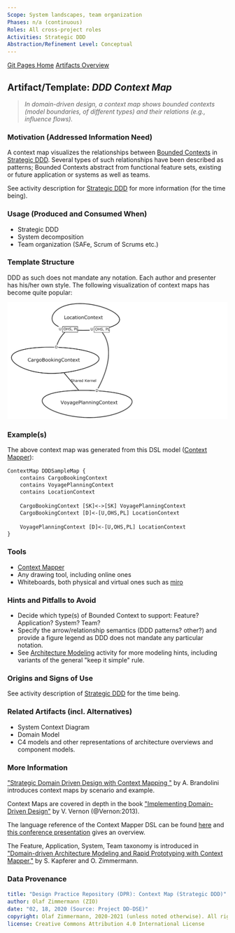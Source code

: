```yaml
---
Scope: System landscapes, team organization 
Phases: n/a (continuous)
Roles: All cross-project roles 
Activities: Strategic DDD
Abstraction/Refinement Level: Conceptual 
---
```


[Git Pages Home](https://socadk.github.io/design-practice-repository)
[Artifacts Overview](https://socadk.github.io/design-practice-repository/artifact-templates)


Artifact/Template: *DDD Context Map*
------------------------------------

> *In domain-driven design, a context map shows bounded contexts (model boundaries, of different types) and their relations (e.g., influence flows).*

### Motivation (Addressed Information Need)
A context map visualizes the relationships between [Bounded Contexts]() in [Strategic DDD](../activities/DPR-StrategicDDD.md). Several types of such relationships have been described as patterns; Bounded Contexts abstract from functional feature sets, existing or future application or systems as well as teams.

See activity description for [Strategic DDD](../activities/DPR-StrategicDDD.md) for more information (for the time being). 


### Usage (Produced and Consumed When)

* Strategic DDD
* System decomposition 
* Team organization (SAFe, Scrum of Scrums etc.)


### Template Structure
DDD as such does not mandate any notation. Each author and presenter has his/her own style. The following visualization of context maps has become quite popular:

![](./images/CargoDDD_ContextMap.png)


### Example(s)

The above context map was generated from this DSL model ([Context Mapper](https://contextmapper.org/)):

```cml
ContextMap DDDSampleMap {
	contains CargoBookingContext
	contains VoyagePlanningContext
	contains LocationContext
	
	CargoBookingContext [SK]<->[SK] VoyagePlanningContext
	CargoBookingContext [D]<-[U,OHS,PL] LocationContext

	VoyagePlanningContext [D]<-[U,OHS,PL] LocationContext	
}
```

### Tools

* [Context Mapper](https://contextmapper.org/)
* Any drawing tool, including online ones
* Whiteboards, both physical and virtual ones such as [miro](https://miro.com)


### Hints and Pitfalls to Avoid

* Decide which type(s) of Bounded Context to support: Feature? Application? System? Team?  
* Specify the arrow/relationship semantics (DDD patterns? other?) and provide a figure legend as DDD does not mandate any particular notation.
* See [Architecture Modeling](../activities/DPR-ArchitectureModeling.md) activity for more modeling hints, including variants of the general "keep it simple" rule.


### Origins and Signs of Use

See activity description of [Strategic DDD](../activities/DPR-StrategicDDD.md) for the time being. 


### Related Artifacts (incl. Alternatives)

* System Context Diagram
* Domain Model 
* C4 models and other representations of architecture overviews and component models.


### More Information

["Strategic Domain Driven Design with Context Mapping "](https://www.infoq.com/articles/ddd-contextmapping/) by A. Brandolini introduces context maps by scenario and example.

Context Maps are covered in depth in the book ["Implementing Domain-Driven Design"](https://www.amazon.com/Implementing-Domain-Driven-Design-Vaughn-Vernon/dp/0321834577) by V. Vernon (@Vernon:2013).

The language reference of the Context Mapper DSL can be found [here](https://contextmapper.org/docs/context-map/) and [this conference presentation](https://contextmapper.org/media/ZIOSK-Modelsward-Paper-Presentation-v101p.pdf) gives an overview.

The Feature, Application, System, Team taxonomy is introduced in ["Domain-driven Architecture Modeling and Rapid Prototyping with Context Mapper,"](https://contextmapper.org/media/978-3-030-67445-8_11_AuthorsCopy.pdf) by S. Kapferer and O. Zimmermann.


### Data Provenance 

```yaml
title: "Design Practice Repository (DPR): Context Map (Strategic DDD)"
author: Olaf Zimmermann (ZIO)
date: "02, 18, 2020 (Source: Project DD-DSE)"
copyright: Olaf Zimmermann, 2020-2021 (unless noted otherwise). All rights reserved.
license: Creative Commons Attribution 4.0 International License
```

